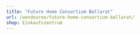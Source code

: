 ```yaml
---
title: "Future Home Consortium Ballarat"
url: /wendouree/future-home-consortium-ballarat/
shop: Einkaufszentrum
---
```

